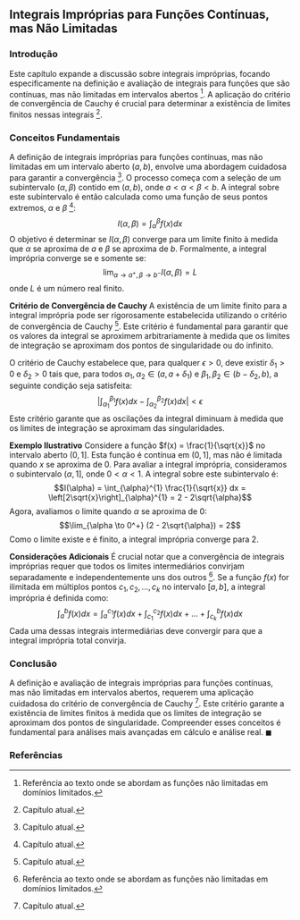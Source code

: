 ## Integrais Impróprias para Funções Contínuas, mas Não Limitadas

### Introdução
Este capítulo expande a discussão sobre integrais impróprias, focando especificamente na definição e avaliação de integrais para funções que são contínuas, mas não limitadas em intervalos abertos [^328]. A aplicação do critério de convergência de Cauchy é crucial para determinar a existência de limites finitos nessas integrais [^1].

### Conceitos Fundamentais
A definição de integrais impróprias para funções contínuas, mas não limitadas em um intervalo aberto $(a, b)$, envolve uma abordagem cuidadosa para garantir a convergência [^1]. O processo começa com a seleção de um subintervalo $(\alpha, \beta)$ contido em $(a, b)$, onde $a < \alpha < \beta < b$. A integral sobre este subintervalo é então calculada como uma função de seus pontos extremos, $\alpha$ e $\beta$ [^1]:
$$I(\alpha, \beta) = \int_{\alpha}^{\beta} f(x) dx$$
O objetivo é determinar se $I(\alpha, \beta)$ converge para um limite finito à medida que $\alpha$ se aproxima de $a$ e $\beta$ se aproxima de $b$. Formalmente, a integral imprópria converge se e somente se:
$$\lim_{\alpha \to a^+, \beta \to b^-} I(\alpha, \beta) = L$$
onde $L$ é um número real finito.

**Critério de Convergência de Cauchy**
A existência de um limite finito para a integral imprópria pode ser rigorosamente estabelecida utilizando o critério de convergência de Cauchy [^1]. Este critério é fundamental para garantir que os valores da integral se aproximem arbitrariamente à medida que os limites de integração se aproximam dos pontos de singularidade ou do infinito.

O critério de Cauchy estabelece que, para qualquer $\epsilon > 0$, deve existir $\delta_1 > 0$ e $\delta_2 > 0$ tais que, para todos $\alpha_1, \alpha_2 \in (a, a + \delta_1)$ e $\beta_1, \beta_2 \in (b - \delta_2, b)$, a seguinte condição seja satisfeita:
$$|\int_{\alpha_1}^{\beta_1} f(x) dx - \int_{\alpha_2}^{\beta_2} f(x) dx| < \epsilon$$
Este critério garante que as oscilações da integral diminuam à medida que os limites de integração se aproximam das singularidades.

**Exemplo Ilustrativo**
Considere a função $f(x) = \frac{1}{\sqrt{x}}$ no intervalo aberto $(0, 1]$. Esta função é contínua em $(0, 1]$, mas não é limitada quando $x$ se aproxima de 0. Para avaliar a integral imprópria, consideramos o subintervalo $(\alpha, 1]$, onde $0 < \alpha < 1$. A integral sobre este subintervalo é:
$$I(\alpha) = \int_{\alpha}^{1} \frac{1}{\sqrt{x}} dx = \left[2\sqrt{x}\right]_{\alpha}^{1} = 2 - 2\sqrt{\alpha}$$
Agora, avaliamos o limite quando $\alpha$ se aproxima de 0:
$$\lim_{\alpha \to 0^+} (2 - 2\sqrt{\alpha}) = 2$$
Como o limite existe e é finito, a integral imprópria converge para 2.

**Considerações Adicionais**
É crucial notar que a convergência de integrais impróprias requer que todos os limites intermediários convirjam separadamente e independentemente uns dos outros [^328]. Se a função $f(x)$ for ilimitada em múltiplos pontos $c_1, c_2, ..., c_k$ no intervalo $[a, b]$, a integral imprópria é definida como:
$$\int_{a}^{b} f(x) dx = \int_{a}^{c_1} f(x) dx + \int_{c_1}^{c_2} f(x) dx + ... + \int_{c_k}^{b} f(x) dx$$
Cada uma dessas integrais intermediárias deve convergir para que a integral imprópria total convirja.

### Conclusão
A definição e avaliação de integrais impróprias para funções contínuas, mas não limitadas em intervalos abertos, requerem uma aplicação cuidadosa do critério de convergência de Cauchy [^1]. Este critério garante a existência de limites finitos à medida que os limites de integração se aproximam dos pontos de singularidade. Compreender esses conceitos é fundamental para análises mais avançadas em cálculo e análise real. $\blacksquare$
### Referências
[^1]: Capítulo atual.
[^328]: Referência ao texto onde se abordam as funções não limitadas em domínios limitados.
<!-- END -->